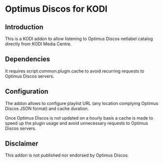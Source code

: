 # Optimus Discos for KODI

## Introduction

This is a KODI addon to allow listening to Optimus Discos netlabel catalog
directly from KODI Media Centre.

## Dependencies

It requires script.common.plugin.cache to avoid recurring requests to Optimus
Discos servers.

## Configuration

The addon allows to configure playlist URL (any location complying Optimus
Discos JSON format) and cache duration.

Once Optimus Discos is not updated on a hourly basis a cache is made to speed
up the plugin usage and avoid unnecessary requests to Optimus Discos servers.

## Disclaimer

This addon is not published nor endorsed by Optimus Discos.
